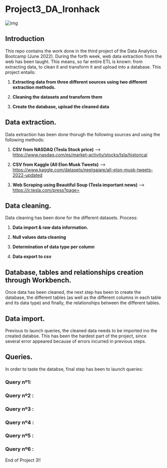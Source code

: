 # Project3_DA_Ironhack
![img](https://www.google.com/search?q=elon+musk+tesla+price+tweet&tbm=isch&ved=2ahUKEwiztpXaxM_4AhVK8BoKHZ8xBXwQ2-cCegQIABAA&oq=tesla+price+tw&gs_lcp=CgNpbWcQARgAMgYIABAeEAU6BAgjECc6BwgAELEDEEM6BAgAEEM6CAgAEIAEELEDOgoIABCxAxCDARBDOgUIABCABDoECAAQAzoECAAQHjoECAAQEzoICAAQHhAFEBM6CAgAEB4QCBATULIGWOYbYNgvaAFwAHgDgAGaB4gB4BiSAQgxMS41LTEuMpgBAKABAaoBC2d3cy13aXotaW1nwAEB&sclient=img&ei=DqK6YrP3DMrga5_jlOAH&bih=653&biw=1429#imgrc=IBgPj4h5SvbsGM)

## Introduction

This repo contains the work done in the third project of the Data Analytics Bootcamp (June 2022). During the forth week, web data extraction from the web has been taught. This means, so far entire ETL is known: from extracting data, to clean it and transform it and upload into a database.
This project entails:

1. **Extracting data from three different sources using two different extraction methods.** 

1. **Cleaning the datasets and transform them**

1. **Create the database, upload the cleaned data**

## Data extraction.

Data extraction has been done thorugh the following sources and using the following methods:

1. **CSV from NASDAQ (Tesla Stock price)** --> https://www.nasdaq.com/es/market-activity/stocks/tsla/historical

1. **CSV from Kaggle (All Elon Musk Tweets)**  --> https://www.kaggle.com/datasets/neelgajare/all-elon-musk-tweets-2022-updated

1. **Web Scraping using Beautiful Soup (Tesla important news)** --> https://ir.tesla.com/press?page=



## Data cleaning.

Data cleaning has been done for the different datasets. Process: 

1. **Data import & raw data information.** 

1. **Null values data cleaning** 

1. **Determination of data type per column**

1. **Data export to csv** 


## Database, tables and relationships creation through Workbench.

Once data has been cleaned, the next step has been to create the database, the different tables (as well as the different columns in each table and its data type) and finally, the relationships between the different tables.


## Data import.

Previous to launch queries, the cleaned data needs to be imported ino the created databse. This has been the hardest part of the project, since several error appeared because of errors incurred in previous steps.


## Queries.

In order to taste the databse, final step has been to launch queries:
### Query nº1: 

### Query nº2 : 

### Query nº3 : 

### Query nº4 : 

### Query nº5 : 

### Query nº6 : 

End of Project 3!!
